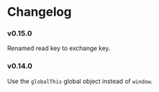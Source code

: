# Changelog

### v0.15.0

Renamed read key to exchange key.


### v0.14.0

Use the `globalThis` global object instead of `window`.
